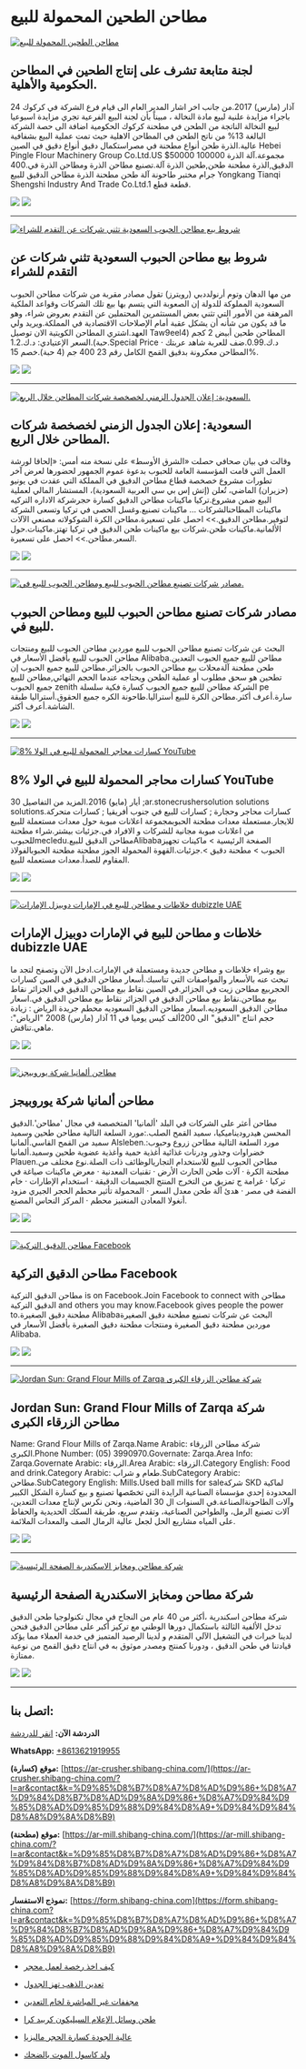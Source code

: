 # مطاحن الطحين المحمولة للبيع

<a href="https://swt.shibang-china.com/?l=ar&img&k=%D9%85%D8%B7%D8%A7%D8%AD%D9%86+%D8%A7%D9%84%D8%B7%D8%AD%D9%8A%D9%86+%D8%A7%D9%84%D9%85%D8%AD%D9%85%D9%88%D9%84%D8%A9+%D9%84%D9%84%D8%A8%D9%8A%D8%B9" target="_blank">![مطاحن الطحين المحمولة للبيع](http://static.shibang-china.com/all-800x300/626.jpg)</a>

## لجنة متابعة تشرف على إنتاج الطحين في المطاحن الحكومية والأهلية.
24 آذار (مارس) 2017.من جانب اخر اشار المدير العام الى قيام فرع الشركة في كركوك باجراء مزايدة علنية لبيع مادة النخالة ، مبيناً بأن لجنة البيع الفرعية تجري مزايدة اسبوعيا لبيع النخالة الناتجة من الطحن في مطحنة كركوك الحكومية اضافة الى حصة الشركة البالغة 13% من ناتج الطحن في المطاحن الاهلية حيث تمت عملية البيع بشفافية عالية.الذرة طحن أنواع مطحنة في مصراستكمال دقيق أنواع دقيق في الصين Hebei Pingle Flour Machinery Group Co.Ltd.US $50000 100000 مجموعة.آلة الذرة الدقيق,الذرة مطحنة طحن,طحين الذرة آلة.تصنيع مطاحن الذرة ومطاحن الذرة في.400 جرام مختبر طاحونة آلة طحن مطحنة الذرة مطاحن الدقيق للبيع Yongkang Tianqi Shengshi Industry And Trade Co.Ltd.1 قطعة قطع.


<a href="https://whatsapp.shibangsoft.com/WhatsApp.php" target="_blank" title="WhatsApp">![](http://static.shibang-china.com/icon/whatsapp.png)</a> <a href="https://swt.shibang-china.com/?l=ar&icon&k=%D9%85%D8%B7%D8%A7%D8%AD%D9%86+%D8%A7%D9%84%D8%B7%D8%AD%D9%8A%D9%86+%D8%A7%D9%84%D9%85%D8%AD%D9%85%D9%88%D9%84%D8%A9+%D9%84%D9%84%D8%A8%D9%8A%D8%B9" target="_blank">![](http://static.shibang-china.com/icon/chat-ar.png)</a>

---

<a href="https://swt.shibang-china.com/?l=ar&img&k=%D9%85%D8%B7%D8%A7%D8%AD%D9%86+%D8%A7%D9%84%D8%B7%D8%AD%D9%8A%D9%86+%D8%A7%D9%84%D9%85%D8%AD%D9%85%D9%88%D9%84%D8%A9+%D9%84%D9%84%D8%A8%D9%8A%D8%B9" target="_blank">![شروط بيع مطاحن الحبوب السعودية تثني شركات عن التقدم للشراء](http://static.shibang-china.com/all-800x300/501.jpg)</a>

## شروط بيع مطاحن الحبوب السعودية تثني شركات عن التقدم للشراء
من مها الدهان وتوم أرنولددبي (رويترز) تقول مصادر مقربة من شركات مطاحن الحبوب السعودية المملوكة للدولة إن الصعوبة التي يتسم بها بيع تلك الشركات وقواعد الملكية المرهقة من الأمور التي تثني بعض المستثمرين المحتملين عن التقدم بعروض شراء، وهو ما قد يكون من شأنه أن يشكل عقبة أمام الإصلاحات الاقتصادية في المملكة.ويريد ولي العهد.اشتري المطاحن الكويتية الان توصيل Taw9eelالمطاحن طحين أبيض 2 كجم (4 حبة).السعر الإعتيادي: د.ك.1.2.Special Price د.ك.0.99.ضف للعربة شاهد عربتك &middot; المطاحن معكرونة بدقيق القمح الكامل رقم 23 400 جم (4 حبة).خصم 15%.


<a href="https://whatsapp.shibangsoft.com/WhatsApp.php" target="_blank" title="WhatsApp">![](http://static.shibang-china.com/icon/whatsapp.png)</a> <a href="https://swt.shibang-china.com/?l=ar&icon&k=%D9%85%D8%B7%D8%A7%D8%AD%D9%86+%D8%A7%D9%84%D8%B7%D8%AD%D9%8A%D9%86+%D8%A7%D9%84%D9%85%D8%AD%D9%85%D9%88%D9%84%D8%A9+%D9%84%D9%84%D8%A8%D9%8A%D8%B9" target="_blank">![](http://static.shibang-china.com/icon/chat-ar.png)</a>

---

<a href="https://swt.shibang-china.com/?l=ar&img&k=%D9%85%D8%B7%D8%A7%D8%AD%D9%86+%D8%A7%D9%84%D8%B7%D8%AD%D9%8A%D9%86+%D8%A7%D9%84%D9%85%D8%AD%D9%85%D9%88%D9%84%D8%A9+%D9%84%D9%84%D8%A8%D9%8A%D8%B9" target="_blank">![السعودية: إعلان الجدول الزمني لخصخصة شركات المطاحن خلال الربع.](http://static.shibang-china.com/all-800x300/896.jpg)</a>

## السعودية: إعلان الجدول الزمني لخصخصة شركات المطاحن خلال الربع.
وقالت في بيان صحافي حصلت «الشرق الأوسط» على نسخة منه أمس: «إلحاقا لورشة العمل التي قامت المؤسسة العامة للحبوب بدعوة عموم الجمهور لحضورها لعرض آخر تطورات مشروع خصخصة قطاع مطاحن الدقيق في المملكة التي عقدت في يونيو (حزيران) الماضي، تُعلن (إتش إس بي سي العربية السعودية)، المستشار المالي لعملية البيع ضمن مشروع.تركيا ماكينات مطاحن الدقيق كسارة حجرشركة الاداره التركيه ماكينات المطاحنالشركات … ماكينات تصنيع.وغسل الحصى في تركيا وتسعى الشركة لتوفير.مطاحن الدقيق.&gt;&gt; احصل على تسعيرة.مطاحن الكرة الشوكولاته مصنعي الآلات الألمانية.ماكينات طحن.شركات بيع ماكينات طحن الدقيق في تركيا تهتز.ماكينات.حول السعر.مطاحن.&gt;&gt; احصل على تسعيرة.


<a href="https://whatsapp.shibangsoft.com/WhatsApp.php" target="_blank" title="WhatsApp">![](http://static.shibang-china.com/icon/whatsapp.png)</a> <a href="https://swt.shibang-china.com/?l=ar&icon&k=%D9%85%D8%B7%D8%A7%D8%AD%D9%86+%D8%A7%D9%84%D8%B7%D8%AD%D9%8A%D9%86+%D8%A7%D9%84%D9%85%D8%AD%D9%85%D9%88%D9%84%D8%A9+%D9%84%D9%84%D8%A8%D9%8A%D8%B9" target="_blank">![](http://static.shibang-china.com/icon/chat-ar.png)</a>

---

<a href="https://swt.shibang-china.com/?l=ar&img&k=%D9%85%D8%B7%D8%A7%D8%AD%D9%86+%D8%A7%D9%84%D8%B7%D8%AD%D9%8A%D9%86+%D8%A7%D9%84%D9%85%D8%AD%D9%85%D9%88%D9%84%D8%A9+%D9%84%D9%84%D8%A8%D9%8A%D8%B9" target="_blank">![مصادر شركات تصنيع مطاحن الحبوب للبيع ومطاحن الحبوب للبيع في.](http://static.shibang-china.com/all-800x300/128.jpg)</a>

## مصادر شركات تصنيع مطاحن الحبوب للبيع ومطاحن الحبوب للبيع في.
البحث عن شركات تصنيع مطاحن الحبوب للبيع موردين مطاحن الحبوب للبيع ومنتجات مطاحن الحبوب للبيع بأفضل الأسعار في Alibaba.مطاحن للبيع جميع الحبوب التعدين طحن مطحنة آلةمحلات بيع مطاحن الحبوب بالجزائر.مطاحن للبيع جميع الحبوب إن تطحين هو سحق مطلوب أو عملية الطحن ويحتاجه عندما الحجم النهائي,مطاحن للبيع جميع الحبوب zenith الشركة مطاحن للبيع جميع الحبوب كسارة فكية سلسلة pe سارة.أعرف أكثر.مطاحن الكرة للبيع أستراليا.طاحونة الكره جميع الحقوق.أستراليا طبقة الشاشة.أعرف أكثر.


<a href="https://whatsapp.shibangsoft.com/WhatsApp.php" target="_blank" title="WhatsApp">![](http://static.shibang-china.com/icon/whatsapp.png)</a> <a href="https://swt.shibang-china.com/?l=ar&icon&k=%D9%85%D8%B7%D8%A7%D8%AD%D9%86+%D8%A7%D9%84%D8%B7%D8%AD%D9%8A%D9%86+%D8%A7%D9%84%D9%85%D8%AD%D9%85%D9%88%D9%84%D8%A9+%D9%84%D9%84%D8%A8%D9%8A%D8%B9" target="_blank">![](http://static.shibang-china.com/icon/chat-ar.png)</a>

---

<a href="https://swt.shibang-china.com/?l=ar&img&k=%D9%85%D8%B7%D8%A7%D8%AD%D9%86+%D8%A7%D9%84%D8%B7%D8%AD%D9%8A%D9%86+%D8%A7%D9%84%D9%85%D8%AD%D9%85%D9%88%D9%84%D8%A9+%D9%84%D9%84%D8%A8%D9%8A%D8%B9" target="_blank">![كسارات محاجر المحمولة للبيع في الولا %8 YouTube](http://static.shibang-china.com/all-800x300/827.jpg)</a>

## كسارات محاجر المحمولة للبيع في الولا %8 YouTube
30 أيار (مايو) 2016.المزيد من التفاصيل ;ar.stonecrushersolution solutions solutions.كسارات محاجر وحجارة ; كسارات للبيع في جنوب أفريقيا ; كسارات متحركة للايجار.مستعملة معدات مطحنة الحبوبمجموعة اعلانات مبوبة حول معدات مستعملة للبيع من اعلانات مبوبة مجانية للشركات و الافراد في.جزئیات بیشتر.شراء مطحنة للحبوبmecledu.مطاحن الدقيق للبيعAlibabaالصفحة الرئيسية &gt; ماكينات تجهيز الحبوب &gt; مطحنة دقيق &gt;.جزئیات.القهوة المحمولة الجوز مطحنة مطحنة الحبوبالفولاذ المقاوم للصدأ.معدات مستعمله للبيع.


<a href="https://whatsapp.shibangsoft.com/WhatsApp.php" target="_blank" title="WhatsApp">![](http://static.shibang-china.com/icon/whatsapp.png)</a> <a href="https://swt.shibang-china.com/?l=ar&icon&k=%D9%85%D8%B7%D8%A7%D8%AD%D9%86+%D8%A7%D9%84%D8%B7%D8%AD%D9%8A%D9%86+%D8%A7%D9%84%D9%85%D8%AD%D9%85%D9%88%D9%84%D8%A9+%D9%84%D9%84%D8%A8%D9%8A%D8%B9" target="_blank">![](http://static.shibang-china.com/icon/chat-ar.png)</a>

---

<a href="https://swt.shibang-china.com/?l=ar&img&k=%D9%85%D8%B7%D8%A7%D8%AD%D9%86+%D8%A7%D9%84%D8%B7%D8%AD%D9%8A%D9%86+%D8%A7%D9%84%D9%85%D8%AD%D9%85%D9%88%D9%84%D8%A9+%D9%84%D9%84%D8%A8%D9%8A%D8%B9" target="_blank">![خلاطات و مطاحن للبيع في الإمارات دوبيزل الإمارات dubizzle UAE](http://static.shibang-china.com/all-800x300/1471.jpg)</a>

## خلاطات و مطاحن للبيع في الإمارات دوبيزل الإمارات dubizzle UAE
بيع وشراء خلاطات و مطاحن جديدة ومستعملة في الإمارات.ادخل الآن وتصفح لتجد ما تبحث عنه بالأسعار والمواصفات التي تناسبك.أسعار مطاحن الدقيق في الصين كسارات الحجربيع مطاحن زيت في الجزائر.في الصين نقاط بيع مطاحن الدقيق في الجزائر نقاط بيع مطاحن.نقاط بيع مطاحن الدقيق في الجزائر نقاط بيع مطاحن الدقيق في.اسعار مطاحن الدقيق السعوديه.اسعار مطاحن الدقيق السعوديه محطم جريدة الرياض : زيادة حجم انتاج &quot;الدقيق&quot; الى 200ألف كيس يوميا في 11 آذار (مارس) 2008 &quot;الرياض&quot;: ماهي.تناقش.


<a href="https://whatsapp.shibangsoft.com/WhatsApp.php" target="_blank" title="WhatsApp">![](http://static.shibang-china.com/icon/whatsapp.png)</a> <a href="https://swt.shibang-china.com/?l=ar&icon&k=%D9%85%D8%B7%D8%A7%D8%AD%D9%86+%D8%A7%D9%84%D8%B7%D8%AD%D9%8A%D9%86+%D8%A7%D9%84%D9%85%D8%AD%D9%85%D9%88%D9%84%D8%A9+%D9%84%D9%84%D8%A8%D9%8A%D8%B9" target="_blank">![](http://static.shibang-china.com/icon/chat-ar.png)</a>

---

<a href="https://swt.shibang-china.com/?l=ar&img&k=%D9%85%D8%B7%D8%A7%D8%AD%D9%86+%D8%A7%D9%84%D8%B7%D8%AD%D9%8A%D9%86+%D8%A7%D9%84%D9%85%D8%AD%D9%85%D9%88%D9%84%D8%A9+%D9%84%D9%84%D8%A8%D9%8A%D8%B9" target="_blank">![مطاحن ألمانيا شركة يوروبيجز](http://static.shibang-china.com/all-800x300/524.jpg)</a>

## مطاحن ألمانيا شركة يوروبيجز
مطاحن أعثر على الشركات في البلد &#39;ألمانيا&#39; المتخصصة في مجال &#39;مطاحن&#39;.الدقيق المحسن هيدروديناميكيا، سميد القمح الصلب.:مورد السلعة التالية مطاحن طحين وسميد سميد من القمح القاسي.ألمانيا Alsleben.:مورد السلعة التالية مطاحن زروع وحبوب خضراوات وجذور ودرنات غذائية أغذية حمية وأغذية عضوية طحين وسميد.ألمانيا Plauen.مطاحن الحبوب للبيع للاستخدام التجاريالوظائف ذات الصلة.نوع مختلف من مطحنة الكرة &middot; آلات طحن الحارث الأرض &middot; تقنيات المعدنية &middot; معرض ماكينات صياغة في تركيا &middot; غرامة ج تمزيق من التخرج المنتج الجسيمات الدقيقة &middot; استخدام الإطارات &middot; خام الفضة فى مصر &middot; هدئ آلة طحن معدل السعر &middot; المحمولة تأثير محطم الحجر الجيري مزود أنغولا المعادن المنغنيز محطم &middot; المركز النحاس المصنع.


<a href="https://whatsapp.shibangsoft.com/WhatsApp.php" target="_blank" title="WhatsApp">![](http://static.shibang-china.com/icon/whatsapp.png)</a> <a href="https://swt.shibang-china.com/?l=ar&icon&k=%D9%85%D8%B7%D8%A7%D8%AD%D9%86+%D8%A7%D9%84%D8%B7%D8%AD%D9%8A%D9%86+%D8%A7%D9%84%D9%85%D8%AD%D9%85%D9%88%D9%84%D8%A9+%D9%84%D9%84%D8%A8%D9%8A%D8%B9" target="_blank">![](http://static.shibang-china.com/icon/chat-ar.png)</a>

---

<a href="https://swt.shibang-china.com/?l=ar&img&k=%D9%85%D8%B7%D8%A7%D8%AD%D9%86+%D8%A7%D9%84%D8%B7%D8%AD%D9%8A%D9%86+%D8%A7%D9%84%D9%85%D8%AD%D9%85%D9%88%D9%84%D8%A9+%D9%84%D9%84%D8%A8%D9%8A%D8%B9" target="_blank">![مطاحن الدقيق التركية Facebook](http://static.shibang-china.com/all-800x300/1040.jpg)</a>

## مطاحن الدقيق التركية Facebook
مطاحن الدقيق التركية is on Facebook.Join Facebook to connect with مطاحن الدقيق التركية and others you may know.Facebook gives people the power to.مطحنة دقيق الصغيرة Alibabaالبحث عن شركات تصنيع مطحنة دقيق الصغيرة موردين مطحنة دقيق الصغيرة ومنتجات مطحنة دقيق الصغيرة بأفضل الأسعار في Alibaba.


<a href="https://whatsapp.shibangsoft.com/WhatsApp.php" target="_blank" title="WhatsApp">![](http://static.shibang-china.com/icon/whatsapp.png)</a> <a href="https://swt.shibang-china.com/?l=ar&icon&k=%D9%85%D8%B7%D8%A7%D8%AD%D9%86+%D8%A7%D9%84%D8%B7%D8%AD%D9%8A%D9%86+%D8%A7%D9%84%D9%85%D8%AD%D9%85%D9%88%D9%84%D8%A9+%D9%84%D9%84%D8%A8%D9%8A%D8%B9" target="_blank">![](http://static.shibang-china.com/icon/chat-ar.png)</a>

---

<a href="https://swt.shibang-china.com/?l=ar&img&k=%D9%85%D8%B7%D8%A7%D8%AD%D9%86+%D8%A7%D9%84%D8%B7%D8%AD%D9%8A%D9%86+%D8%A7%D9%84%D9%85%D8%AD%D9%85%D9%88%D9%84%D8%A9+%D9%84%D9%84%D8%A8%D9%8A%D8%B9" target="_blank">![Jordan Sun: Grand Flour Mills of Zarqa شركة مطاحن الزرقاء الكبرى](http://static.shibang-china.com/all-800x300/330.jpg)</a>

## Jordan Sun: Grand Flour Mills of Zarqa شركة مطاحن الزرقاء الكبرى
Name: Grand Flour Mills of Zarqa.Name Arabic: شركة مطاحن الزرقاء الكبرى.Phone Number: (05) 3990970.Governate: Zarqa.Area Info: Zarqa.Governate Arabic: الزرقاء.Area Arabic: الزرقاء.Category English: Food and drink.Category Arabic: طعام و شراب.SubCategory Arabic: مطاحن.SubCategory English: Mills.Used ball mills for saleشركة SKD لماكية المحدودة إحدي مؤسساة الصناعية الرايدة التي تخصّصها تصنيع و بيع كسارة الشكل الكبير وآلات الطاحونةالصناعة.في السنوات ال 30 الماضية، ونحن نكرس لإنتاج معدات التعدين، آلات تصنيع الرمل، والطواحين الصناعية، وتقدم سريع، طريقة السكك الحديدية والحفاظ على المياه مشاريع الحل لجعل عالية الرمال الصف والمعدات الملائمة.


<a href="https://whatsapp.shibangsoft.com/WhatsApp.php" target="_blank" title="WhatsApp">![](http://static.shibang-china.com/icon/whatsapp.png)</a> <a href="https://swt.shibang-china.com/?l=ar&icon&k=%D9%85%D8%B7%D8%A7%D8%AD%D9%86+%D8%A7%D9%84%D8%B7%D8%AD%D9%8A%D9%86+%D8%A7%D9%84%D9%85%D8%AD%D9%85%D9%88%D9%84%D8%A9+%D9%84%D9%84%D8%A8%D9%8A%D8%B9" target="_blank">![](http://static.shibang-china.com/icon/chat-ar.png)</a>

---

<a href="https://swt.shibang-china.com/?l=ar&img&k=%D9%85%D8%B7%D8%A7%D8%AD%D9%86+%D8%A7%D9%84%D8%B7%D8%AD%D9%8A%D9%86+%D8%A7%D9%84%D9%85%D8%AD%D9%85%D9%88%D9%84%D8%A9+%D9%84%D9%84%D8%A8%D9%8A%D8%B9" target="_blank">![شركة مطاحن ومخابز الاسكندرية الصفحة الرئيسية](http://static.shibang-china.com/all-800x300/1361.jpg)</a>

## شركة مطاحن ومخابز الاسكندرية الصفحة الرئيسية
شركة مطاحن اسكندرية ،أكثر من 40 عام من النجاح في مجال تكنولوجيا طحن الدقيق تدخل الألفية الثالثة باستكمال دورها الوطني مع تركيز أكبر على مطاحن الدقيق فنحن لدينا خبرات في التشغيل الآلي المتقدم و لدينا الرصيد المتميز في خدمة العملاء مما يؤكد قيادتنا في طحن الدقيق ، ودورنا كمنتج ومصدر موثوق به في انتاج دقيق القمح من نوعية ممتازة.

<a href="https://whatsapp.shibangsoft.com/WhatsApp.php" target="_blank" title="WhatsApp">![](http://static.shibang-china.com/icon/whatsapp.png)</a> <a href="https://swt.shibang-china.com/?l=ar&icon&k=%D9%85%D8%B7%D8%A7%D8%AD%D9%86+%D8%A7%D9%84%D8%B7%D8%AD%D9%8A%D9%86+%D8%A7%D9%84%D9%85%D8%AD%D9%85%D9%88%D9%84%D8%A9+%D9%84%D9%84%D8%A8%D9%8A%D8%B9" target="_blank">![](http://static.shibang-china.com/icon/chat-ar.png)</a>

---
## اتصل بنا:

**الدردشة الآن:** [انقر للدردشة](https://swt.shibang-china.com?l=ar&contact&k=%D9%85%D8%B7%D8%A7%D8%AD%D9%86+%D8%A7%D9%84%D8%B7%D8%AD%D9%8A%D9%86+%D8%A7%D9%84%D9%85%D8%AD%D9%85%D9%88%D9%84%D8%A9+%D9%84%D9%84%D8%A8%D9%8A%D8%B9)

**WhatsApp:**  [+8613621919955](https://whatsapp.shibangsoft.com/WhatsApp.php)

**موقع (كسارة):** [https://ar-crusher.shibang-china.com/](https://ar-crusher.shibang-china.com/?l=ar&contact&k=%D9%85%D8%B7%D8%A7%D8%AD%D9%86+%D8%A7%D9%84%D8%B7%D8%AD%D9%8A%D9%86+%D8%A7%D9%84%D9%85%D8%AD%D9%85%D9%88%D9%84%D8%A9+%D9%84%D9%84%D8%A8%D9%8A%D8%B9)

**موقع (مطحنة):** [https://ar-mill.shibang-china.com/](https://ar-mill.shibang-china.com/?l=ar&contact&k=%D9%85%D8%B7%D8%A7%D8%AD%D9%86+%D8%A7%D9%84%D8%B7%D8%AD%D9%8A%D9%86+%D8%A7%D9%84%D9%85%D8%AD%D9%85%D9%88%D9%84%D8%A9+%D9%84%D9%84%D8%A8%D9%8A%D8%B9)

**نموذج الاستفسار:** [https://form.shibang-china.com](https://form.shibang-china.com?l=ar&contact&k=%D9%85%D8%B7%D8%A7%D8%AD%D9%86+%D8%A7%D9%84%D8%B7%D8%AD%D9%8A%D9%86+%D8%A7%D9%84%D9%85%D8%AD%D9%85%D9%88%D9%84%D8%A9+%D9%84%D9%84%D8%A8%D9%8A%D8%B9)

* [كيف اخذ رخصة لعمل محجر](../21/%D9%83%D9%8A%D9%81%20%D8%A7%D8%AE%D8%B0%20%D8%B1%D8%AE%D8%B5%D8%A9%20%D9%84%D8%B9%D9%85%D9%84%20%D9%85%D8%AD%D8%AC%D8%B1.md)

* [تعدين الذهب تهز الجدول](../24/%D8%AA%D8%B9%D8%AF%D9%8A%D9%86%20%D8%A7%D9%84%D8%B0%D9%87%D8%A8%20%D8%AA%D9%87%D8%B2%20%D8%A7%D9%84%D8%AC%D8%AF%D9%88%D9%84.md)

* [مجففات غير المباشرة لخام التعدين](../25/%D9%85%D8%AC%D9%81%D9%81%D8%A7%D8%AA%20%D8%BA%D9%8A%D8%B1%20%D8%A7%D9%84%D9%85%D8%A8%D8%A7%D8%B4%D8%B1%D8%A9%20%D9%84%D8%AE%D8%A7%D9%85%20%D8%A7%D9%84%D8%AA%D8%B9%D8%AF%D9%8A%D9%86.md)

* [طحن وسائل الإعلام السيليكون كربيد كرا](../22/%D8%B7%D8%AD%D9%86%20%D9%88%D8%B3%D8%A7%D8%A6%D9%84%20%D8%A7%D9%84%D8%A5%D8%B9%D9%84%D8%A7%D9%85%20%D8%A7%D9%84%D8%B3%D9%8A%D9%84%D9%8A%D9%83%D9%88%D9%86%20%D9%83%D8%B1%D8%A8%D9%8A%D8%AF%20%D9%83%D8%B1%D8%A7.md)

* [عالية الجودة كسارة الحجر ماليزيا](../23/%D8%B9%D8%A7%D9%84%D9%8A%D8%A9%20%D8%A7%D9%84%D8%AC%D9%88%D8%AF%D8%A9%20%D9%83%D8%B3%D8%A7%D8%B1%D8%A9%20%D8%A7%D9%84%D8%AD%D8%AC%D8%B1%20%D9%85%D8%A7%D9%84%D9%8A%D8%B2%D9%8A%D8%A7.md)

* [ولد كاسول الموت بالضحك](../22/%D9%88%D9%84%D8%AF%20%D9%83%D8%A7%D8%B3%D9%88%D9%84%20%D8%A7%D9%84%D9%85%D9%88%D8%AA%20%D8%A8%D8%A7%D9%84%D8%B6%D8%AD%D9%83.md)